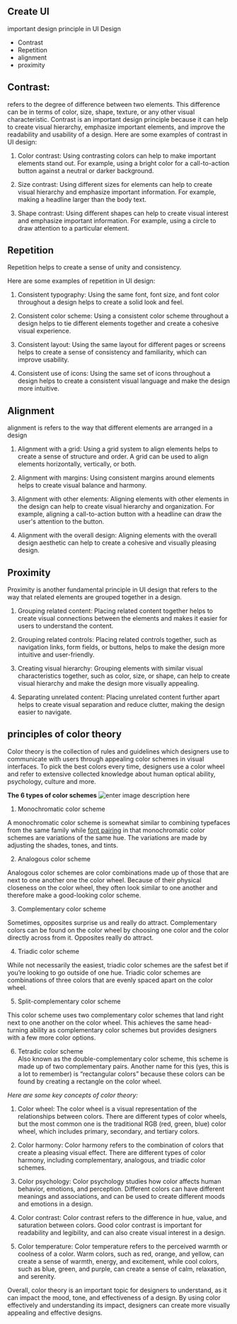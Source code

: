 ## Create UI 

important design principle in UI Design 
- Contrast 
- Repetition 
- alignment 
- proximity

## Contrast:

 refers to the degree of difference between two elements. This difference can be in terms of color, size, shape, texture, or any other visual characteristic. Contrast is an important design principle because it can help to create visual hierarchy, emphasize important elements, and improve the readability and usability of a design.
 Here are some examples of contrast in UI design:

1. Color contrast: Using contrasting colors can help to make important elements stand out. For example, using a bright color for a call-to-action button against a neutral or darker background.

2. Size contrast: Using different sizes for elements can help to create visual hierarchy and emphasize important information. For example, making a headline larger than the body text.

3. Shape contrast: Using different shapes can help to create visual interest and emphasize important information. For example, using a circle to draw attention to a particular element.

## Repetition 
Repetition helps to create a sense of unity and consistency.

Here are some examples of repetition in UI design:

1. Consistent typography: Using the same font, font size, and font color throughout a design helps to create a solid look and feel.

2. Consistent color scheme: Using a consistent color scheme throughout a design helps to tie different elements together and create a cohesive visual experience.

3. Consistent layout: Using the same layout for different pages or screens helps to create a sense of consistency and familiarity, which can improve usability.

4. Consistent use of icons: Using the same set of icons throughout a design helps to create a consistent visual language and make the design more intuitive.


## Alignment
alignment is refers to the way that different elements are arranged in a design

1. Alignment with a grid: Using a grid system to align elements helps to create a sense of structure and order. A grid can be used to align elements horizontally, vertically, or both.

2. Alignment with margins: Using consistent margins around elements helps to create visual balance and harmony.

3. Alignment with other elements: Aligning elements with other elements in the design can help to create visual hierarchy and organization. For example, aligning a call-to-action button with a headline can draw the user's attention to the button.

4. Alignment with the overall design: Aligning elements with the overall design aesthetic can help to create a cohesive and visually pleasing design.

 ## Proximity 
 Proximity is another fundamental principle in UI design that refers to the way that related elements are grouped together in a design.
 
1.  Grouping related content: Placing related content together helps to create visual connections between the elements and makes it easier for users to understand the content.
    
2.  Grouping related controls: Placing related controls together, such as navigation links, form fields, or buttons, helps to make the design more intuitive and user-friendly.
    
3.  Creating visual hierarchy: Grouping elements with similar visual characteristics together, such as color, size, or shape, can help to create visual hierarchy and make the design more visually appealing.
    
4.  Separating unrelated content: Placing unrelated content further apart helps to create visual separation and reduce clutter, making the design easier to navigate.
 


## principles of color theory

Color theory is the collection of rules and guidelines which designers use to communicate with users through appealing color schemes in visual interfaces. To pick the best colors every time, designers use a color wheel and refer to extensive collected knowledge about human optical ability, psychology, culture and more.

**The 6 types of color schemes**
![enter image description here](https://i.ibb.co/frSFdg2/Screenshot-2023-03-11-214837.png)

1.  Monochromatic color scheme
    
A monochromatic color scheme is somewhat similar to combining typefaces from the same family while [font pairing](https://www.g2.com/articles/font-pairing) in that monochromatic color schemes are variations of the same hue. The variations are made by adjusting the shades, tones, and tints.

2.  Analogous color scheme
    

Analogous color schemes are color combinations made up of those that are next to one another one the color wheel. Because of their physical closeness on the color wheel, they often look similar to one another and therefore make a good-looking color scheme.

3.  Complementary color scheme
    

Sometimes, opposites surprise us and really do attract. Complementary colors can be found on the color wheel by choosing one color and the color directly across from it. Opposites really do attract.

4. Triadic color scheme
    

While not necessarily the easiest, triadic color schemes are the safest bet if you’re looking to go outside of one hue. Triadic color schemes are combinations of three colors that are evenly spaced apart on the color wheel.

5. Split-complementary color scheme

This color scheme uses two complementary color schemes that land right next to one another on the color wheel. This achieves the same head-turning ability as complementary color schemes but provides designers with a few more color options.

6.   Tetradic color scheme   
Also known as the double-complementary color scheme, this scheme is made up of two complementary pairs. Another name for this (yes, this is a lot to remember) is “rectangular colors” because these colors can be found by creating a rectangle on the color wheel.

*Here are some key concepts of color theory:*

1.  Color wheel: The color wheel is a visual representation of the relationships between colors. There are different types of color wheels, but the most common one is the traditional RGB (red, green, blue) color wheel, which includes primary, secondary, and tertiary colors.
    
2.  Color harmony: Color harmony refers to the combination of colors that create a pleasing visual effect. There are different types of color harmony, including complementary, analogous, and triadic color schemes.
    
3.  Color psychology: Color psychology studies how color affects human behavior, emotions, and perception. Different colors can have different meanings and associations, and can be used to create different moods and emotions in a design.
    
4.  Color contrast: Color contrast refers to the difference in hue, value, and saturation between colors. Good color contrast is important for readability and legibility, and can also create visual interest in a design.
    
5.  Color temperature: Color temperature refers to the perceived warmth or coolness of a color. Warm colors, such as red, orange, and yellow, can create a sense of warmth, energy, and excitement, while cool colors, such as blue, green, and purple, can create a sense of calm, relaxation, and serenity.
    

Overall, color theory is an important topic for designers to understand, as it can impact the mood, tone, and effectiveness of a design. By using color effectively and understanding its impact, designers can create more visually appealing and effective designs.

